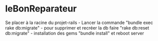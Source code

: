 # leBonReparateur
Se placer à la racine du projet-rails - 
Lancer la commande "bundle exec rake db:migrate" - pour supprimer et recréer la db faire "rake db:reset db:migrate" - installation des gems "bundle install" et reboot server
